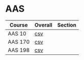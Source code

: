# AAS

| Course | Overall | Section |
| ------ | ------- | ------- |
| AAS 10 | [csv](https://github.com/UCSD-Historical-Enrollment-Data/2024Spring/blob/main/overall/AAS%2010.csv) |  |
| AAS 170 | [csv](https://github.com/UCSD-Historical-Enrollment-Data/2024Spring/blob/main/overall/AAS%20170.csv) |  |
| AAS 198 | [csv](https://github.com/UCSD-Historical-Enrollment-Data/2024Spring/blob/main/overall/AAS%20198.csv) |  |
